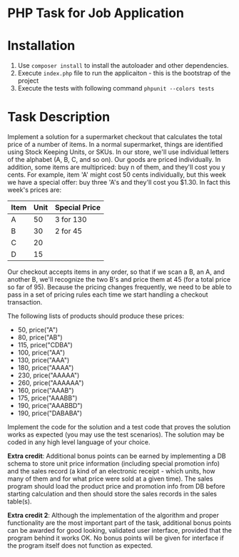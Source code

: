 # PHP Task for Job Application

# Installation
1. Use `composer install` to install the autoloader and other dependencies.
2. Execute `index.php` file to run the applicaiton - this is the bootstrap of the project
3. Execute the tests with following command `phpunit --colors tests`

# Task Description

Implement a solution for a supermarket checkout that calculates the total price of a number of items. In a normal supermarket, things are identified using Stock Keeping Units, or SKUs. In our store, we'll use individual letters of the alphabet (A, B, C, and so on). Our goods are priced individually. In addition, some items are multipriced: buy n of them, and they'll cost you y cents. For example, item 'A' might cost 50 cents individually, but this week we have a special offer: buy three 'A's and they'll cost you $1.30. In fact this week's prices are:

Item | Unit | Special Price
----- | ---- | -------
A | 50 | 3 for 130
B | 30 | 2 for 45
C | 20
D | 15

Our checkout accepts items in any order, so that if we scan a B, an A, and another B, we'll recognize the two B's and price them at 45 (for a total price so far of 95). Because the pricing changes frequently, we need to be able to pass in a set of pricing rules each time we start handling a checkout transaction.

The following lists of products should produce these prices:
- 50, price("A")
- 80, price("AB")
- 115, price("CDBA")
- 100, price("AA")
- 130, price("AAA")
- 180, price("AAAA")
- 230, price("AAAAA")
- 260, price("AAAAAA")
- 160, price("AAAB")
- 175, price("AAABB")
- 190, price("AAABBD")
- 190, price("DABABA")

Implement the code for the solution and a test code that proves the solution works as expected (you may use the test scenarios). The solution may be coded in any high level language of your choice.

**Extra credit**: Additional bonus points can be earned by implementing a DB schema
to store unit price information (including special promotion info) and the sales record (a kind of an electronic receipt - which units, how many of them and for what price were sold at a given time). The sales program should load the product price and promotion info from DB before starting calculation and then should store the sales records in the sales table(s).

**Extra credit 2**: Although the implementation of the algorithm and proper functionality are the most important part of the task, additional bonus points can be awarded for good looking, validated user interface, provided that the program behind it works OK. No bonus points will be given for interface if the program itself does not function as expected.
